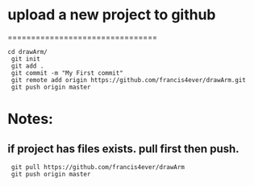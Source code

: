 # upload a new project to github
================================

    cd drawArm/
     git init
     git add .
     git commit -m "My First commit"
     git remote add origin https://github.com/francis4ever/drawArm.git
     git push origin master
 
 # Notes:
 ## if project has files exists. pull first then push.
     git pull https://github.com/francis4ever/drawArm
     git push origin master

